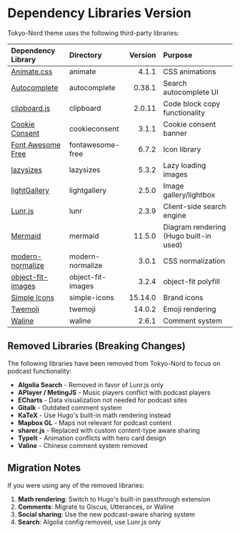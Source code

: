 # Dependency Libraries Version

Tokyo-Nord theme uses the following third-party libraries:

| Dependency Library                                                                      | Directory         | Version | Purpose |
|:----------------------------------------------------------------------------------------|:------------------|--------:|:--------|
| [Animate.css](https://github.com/daneden/animate.css)                                   | animate           |   4.1.1 | CSS animations |
| [Autocomplete](https://github.com/algolia/autocomplete)                                 | autocomplete      |  0.38.1 | Search autocomplete UI |
| [clipboard.js](https://github.com/zenorocha/clipboard.js)                               | clipboard         |  2.0.11 | Code block copy functionality |
| [Cookie Consent](https://github.com/osano/cookieconsent)                                | cookieconsent     |   3.1.1 | Cookie consent banner |
| [Font Awesome Free](https://github.com/FortAwesome/Font-Awesome)                        | fontawesome-free  |   6.7.2 | Icon library |
| [lazysizes](https://github.com/aFarkas/lazysizes)                                       | lazysizes         |   5.3.2 | Lazy loading images |
| [lightGallery](https://github.com/sachinchoolur/lightgallery)                           | lightgallery      |   2.5.0 | Image gallery/lightbox |
| [Lunr.js](https://github.com/olivernn/lunr.js)                                          | lunr              |   2.3.9 | Client-side search engine |
| [Mermaid](https://github.com/mermaid-js/mermaid)                                        | mermaid           |  11.5.0 | Diagram rendering (Hugo built-in used) |
| [modern-normalize](https://github.com/sindresorhus/modern-normalize)                    | modern-normalize  |   3.0.1 | CSS normalization |
| [object-fit-images](https://github.com/fregante/object-fit-images)                      | object-fit-images |   3.2.4 | object-fit polyfill |
| [Simple Icons](https://github.com/simple-icons/simple-icons)                            | simple-icons      | 15.14.0 | Brand icons |
| [Twemoji](https://github.com/twitter/twemoji)                                           | twemoji           |  14.0.2 | Emoji rendering |
| [Waline](https://github.com/walinejs/waline)                                            | waline            |   2.6.1 | Comment system |

## Removed Libraries (Breaking Changes)

The following libraries have been removed from Tokyo-Nord to focus on podcast functionality:

- **Algolia Search** - Removed in favor of Lunr.js only
- **APlayer / MetingJS** - Music players conflict with podcast players
- **ECharts** - Data visualization not needed for podcast sites
- **Gitalk** - Outdated comment system
- **KaTeX** - Use Hugo's built-in math rendering instead
- **Mapbox GL** - Maps not relevant for podcast content
- **sharer.js** - Replaced with custom content-type aware sharing
- **TypeIt** - Animation conflicts with hero card design
- **Valine** - Chinese comment system removed

## Migration Notes

If you were using any of the removed libraries:

1. **Math rendering**: Switch to Hugo's built-in passthrough extension
2. **Comments**: Migrate to Giscus, Utterances, or Waline
3. **Social sharing**: Use the new podcast-aware sharing system
4. **Search**: Algolia config removed, use Lunr.js only
